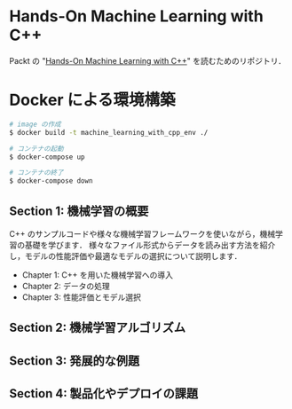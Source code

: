 # Hands-On Machine Learning with C++
Packt の "[Hands-On Machine Learning with C++](https://www.packtpub.com/product/hands-on-machine-learning-with-c/9781789955330)" を読むためのリポジトリ．

# Docker による環境構築
```bash
# image の作成
$ docker build -t machine_learning_with_cpp_env ./

# コンテナの起動
$ docker-compose up

# コンテナの終了
$ docker-compose down
```

## Section 1: 機械学習の概要
C++ のサンプルコードや様々な機械学習フレームワークを使いながら，機械学習の基礎を学びます．
様々なファイル形式からデータを読み出す方法を紹介し，モデルの性能評価や最適なモデルの選択について説明します．

- Chapter 1: C++ を用いた機械学習への導入
- Chapter 2: データの処理
- Chapter 3: 性能評価とモデル選択

## Section 2: 機械学習アルゴリズム

## Section 3: 発展的な例題

## Section 4: 製品化やデプロイの課題